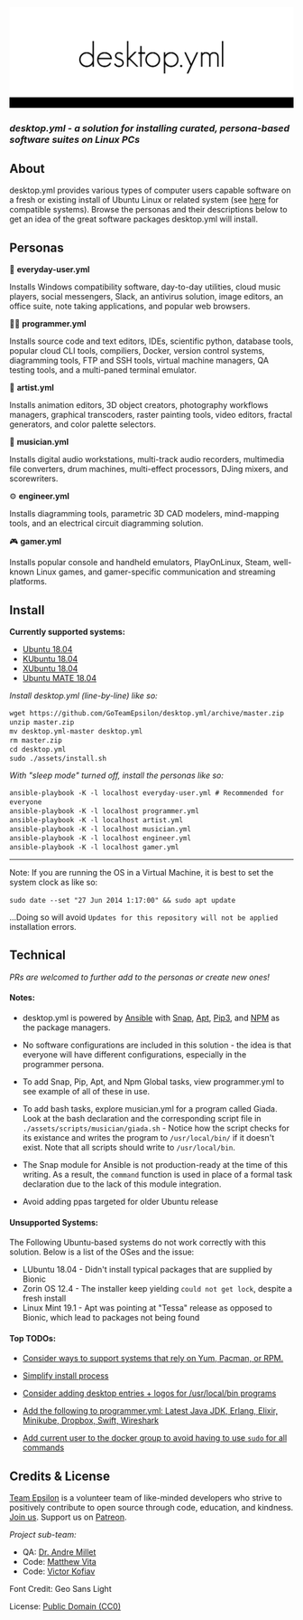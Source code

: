 ![IMG](./assets/images/banner.png)

### *desktop.yml - a solution for installing curated, persona-based software suites on Linux PCs*

## About

desktop.yml provides various types of computer users capable software on a fresh or existing install of Ubuntu Linux or related system (see [here](#install) for compatible systems). Browse the personas and their descriptions below to get an idea of the great software packages desktop.yml will install.

## Personas

🧑 **everyday-user.yml**

Installs Windows compatibility software, day-to-day utilities, cloud music players, social messengers, Slack, an antivirus solution, image editors, an office suite, note taking applications, and popular web browsers.

👩‍💻 **programmer.yml**

Installs source code and text editors, IDEs, scientific python, database tools, popular cloud CLI tools, compiliers, Docker, version control systems, diagramming tools, FTP and SSH tools, virtual machine managers, QA testing tools, and a multi-paned terminal emulator.
 
🎨 **artist.yml**

Installs animation editors, 3D object creators, photography workflows managers, graphical transcoders, raster painting tools, video editors, fractal generators, and color palette selectors.

🎼 **musician.yml**

Installs digital audio workstations, multi-track audio recorders, multimedia file converters, drum machines, multi-effect processors, DJing mixers, and scorewriters.

⚙️ **engineer.yml**

Installs diagramming tools, parametric 3D CAD modelers, mind-mapping tools, and an electrical 
circuit diagramming solution.

🎮 **gamer.yml**

Installs popular console and handheld emulators, PlayOnLinux, Steam, well-known Linux games, and gamer-specific communication and streaming platforms.

## Install

**Currently supported systems:**
- [Ubuntu 18.04](https://www.ubuntu.com/)
- [KUbuntu 18.04](https://kubuntu.org/)
- [XUbuntu 18.04](https://xubuntu.org/)
- [Ubuntu MATE 18.04](https://ubuntu-mate.org/)

*Install desktop.yml (line-by-line) like so:*

```
wget https://github.com/GoTeamEpsilon/desktop.yml/archive/master.zip
unzip master.zip
mv desktop.yml-master desktop.yml
rm master.zip
cd desktop.yml
sudo ./assets/install.sh
```

*With "sleep mode" turned off, install the personas like so:*

```
ansible-playbook -K -l localhost everyday-user.yml # Recommended for everyone
ansible-playbook -K -l localhost programmer.yml
ansible-playbook -K -l localhost artist.yml
ansible-playbook -K -l localhost musician.yml
ansible-playbook -K -l localhost engineer.yml
ansible-playbook -K -l localhost gamer.yml
```

___________

Note: If you are running the OS in a Virtual Machine, it is best to set the system clock as like so:

`sudo date --set "27 Jun 2014 1:17:00" && sudo apt update`

...Doing so will avoid `Updates for this repository will not be applied` installation errors.

## Technical

_PRs are welcomed to further add to the personas or create new ones!_

#### Notes:

  - desktop.yml is powered by [Ansible](https://www.ansible.com/) with [Snap](https://snapcraft.io/), [Apt](https://wiki.debian.org/Apt), [Pip3](https://pip.pypa.io/en/stable/), and [NPM](https://www.npmjs.com/) as the package managers.

  - No software configurations are included in this solution - the idea is that everyone will have different configurations, especially in the programmer persona.

  - To add Snap, Pip, Apt, and Npm Global tasks, view programmer.yml to see example of all of these in use.

  - To add bash tasks, explore musician.yml for a program called Giada. Look at the bash declaration and the corresponding script file in `./assets/scripts/musician/giada.sh` - Notice how the script checks for its existance and writes the program to `/usr/local/bin/` if it doesn't exist. Note that all scripts should write to `/usr/local/bin`.

  - The Snap module for Ansible is not production-ready at the time of this writing. As a result, the `command` function is used in place of a formal task declaration due to the lack of this module integration.

  - Avoid adding ppas targeted for older Ubuntu release

#### Unsupported Systems:

The Following Ubuntu-based systems do not work correctly with this solution. Below is a list of the OSes and the issue:

- LUbuntu 18.04 - Didn't install typical packages that are supplied by Bionic
- Zorin OS 12.4 - The installer keep yielding `could not get lock`, despite a fresh install
- Linux Mint 19.1 - Apt was pointing at "Tessa" release as opposed to Bionic, which lead to packages not being found

#### Top TODOs:

- [Consider ways to support systems that rely on Yum, Pacman, or RPM.](https://github.com/GoTeamEpsilon/desktop.yml/issues/53)

- [Simplify install process](https://github.com/GoTeamEpsilon/desktop.yml/issues/54)

- [Consider adding desktop entries + logos for /usr/local/bin programs](https://github.com/GoTeamEpsilon/desktop.yml/issues/55)

- [Add the following to programmer.yml: Latest Java JDK, Erlang, Elixir, Minikube, Dropbox, Swift, Wireshark](https://github.com/GoTeamEpsilon/desktop.yml/issues/57)

- [Add current user to the docker group to avoid having to use `sudo` for all commands](https://github.com/GoTeamEpsilon/desktop.yml/issues/60)

## Credits & License

[Team Epsilon](https://github.com/GoTeamEpsilon/purpose) is a volunteer team of like-minded developers who strive to positively contribute to open source through code, education, and kindness. [Join us](https://github.com/GoTeamEpsilon/purpose/issues/new). Support us on [Patreon](https://www.patreon.com/matthewvita).

_Project sub-team:_
- QA: [Dr. Andre Millet](https://github.com/andremillet)
- Code: [Matthew Vita](https://github.com/matthewvita)
- Code: [Victor Kofiav](https://github.com/kofiav)

Font Credit: Geo Sans Light

License: [Public Domain (CC0)](./assets/legal/LICENSE)
